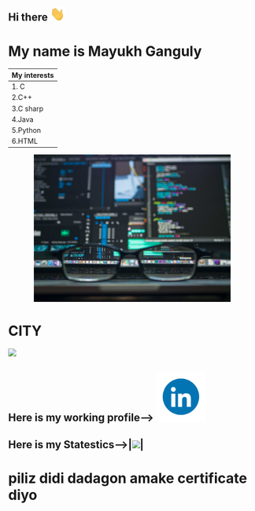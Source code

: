## Hi there  <img src="https://github.com/ABSphreak/ABSphreak/blob/master/gifs/Hi.gif" width="30px">

# My name is **Mayukh Ganguly**

| My interests | 
|---|
|1. C |
|2.C++|
|3.C sharp|
|4.Java|
|5.Python|
|6.HTML|

<p align="center">
<img src="https://github.com/Mayukh-Ganguly01/Mayukh-Ganguly01/blob/main/photo-1504639725590-34d0984388bd.jpeg" width="400" height="300"/>

# CITY
<img src="https://img.icons8.com/bubbles/100/000000/kolkata.png"/>

  
 ## Here is my working profile--> [<img src="https://github.com/Mayukh-Ganguly01/Mayukh-Ganguly01/blob/main/372102050_LINKEDIN_ICON_TRANSPARENT_1080.gif" width="100" height="100"/>](https://www.linkedin.com/in/mayukh-ganguly-5a9a01222/)
## Here is my Statestics-->|[![](https://github-readme-stats.vercel.app/api?username=Mayukh-Ganguly01)](https://github.com/anuraghazra/github-readme-stats)|
 
# piliz didi dadagon amake certificate diyo 
 
  
